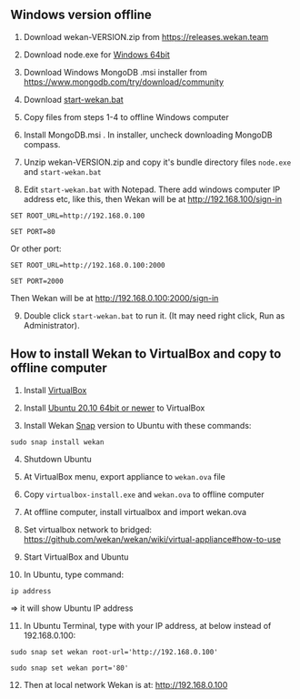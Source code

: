 ## Windows version offline

1. Download wekan-VERSION.zip from https://releases.wekan.team

2. Download node.exe for [Windows 64bit](https://nodejs.org/dist/v12.20.0/win-x64/)

3. Download Windows MongoDB .msi installer from https://www.mongodb.com/try/download/community

4. Download [start-wekan.bat](https://raw.githubusercontent.com/wekan/wekan/master/start-wekan.bat)

5. Copy files from steps 1-4 to offline Windows computer

6. Install MongoDB.msi . In installer, uncheck downloading MongoDB compass.

7. Unzip wekan-VERSION.zip and copy it's bundle directory files `node.exe` and `start-wekan.bat`

8. Edit `start-wekan.bat` with Notepad. There add windows computer IP address etc, like this, then Wekan will be at http://192.168.100/sign-in
```
SET ROOT_URL=http://192.168.0.100

SET PORT=80
```
Or other port:
```
SET ROOT_URL=http://192.168.0.100:2000

SET PORT=2000
```
Then Wekan will be at http://192.168.0.100:2000/sign-in

9. Double click `start-wekan.bat` to run it. (It may need right click, Run as Administrator).

## How to install Wekan to VirtualBox and copy to offline computer

1. Install [VirtualBox](https://www.virtualbox.org/)

2. Install [Ubuntu 20.10 64bit or newer](https://ubuntu.com) to VirtualBox

3. Install Wekan [Snap](https://github.com/wekan/wekan-snap/wiki/Install) version to Ubuntu with these commands:
```
sudo snap install wekan
```

4. Shutdown Ubuntu

5. At VirtualBox menu, export appliance to `wekan.ova` file

6. Copy `virtualbox-install.exe` and `wekan.ova` to offline computer

7. At offline computer, install virtualbox and import wekan.ova

8. Set virtualbox network to bridged:
https://github.com/wekan/wekan/wiki/virtual-appliance#how-to-use

9. Start VirtualBox and Ubuntu

10. In Ubuntu, type command:
```
ip address
```
=> it will show Ubuntu IP address

11. In Ubuntu Terminal, type with your IP address,
at below instead of 192.168.0.100:
```
sudo snap set wekan root-url='http://192.168.0.100'

sudo snap set wekan port='80'
```

12. Then at local network Wekan is at:
http://192.168.0.100